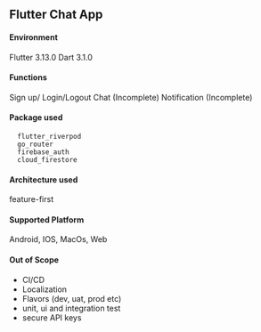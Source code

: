 ## Flutter Chat App

#### Environment
Flutter 3.13.0
Dart 3.1.0

#### Functions
Sign up/ Login/Logout
Chat (Incomplete)
Notification (Incomplete)


#### Package used
```$xslt
  flutter_riverpod
  go_router
  firebase_auth
  cloud_firestore
```

#### Architecture  used
feature-first

#### Supported Platform
Android, IOS, MacOs, Web


#### Out of Scope
- CI/CD
- Localization
- Flavors (dev, uat, prod etc)
- unit, ui and integration test
- secure API keys
